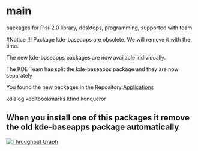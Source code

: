 # main
packages for Pisi-2.0 library, desktops, programming, supported with team

#Notice !!!
Package kde-baseapps are obsolete. We will remove it with the time.

The new kde-baseapps packages are now available individually.

The KDE Team has split the kde-baseapps package and they are now separately

You found the new packages in the Repository:[Applications](https://github.com/pisilinux/main/tree/master/desktop/kde/applications)

kdialog
keditbookmarks
kfind
konqueror

When you install one of this packages it remove the old kde-baseapps package automatically
------------------------------------------------------------------------------------------------------------------------------------------------------------------

[![Throughput Graph](https://graphs.waffle.io/pisilinux/main/throughput.svg)](https://waffle.io/pisilinux/main/metrics)
